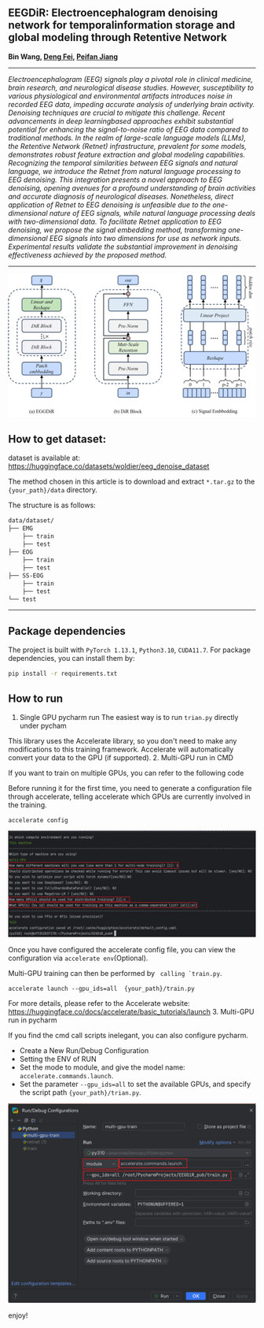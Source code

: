 ## EEGDiR: Electroencephalogram denoising network for temporalinformation storage and global modeling through Retentive Network

<b>
Bin Wang, 
<a href='https://dengfei-ailab.github.io'>Deng Fei</a>, 
<a href='https://github.com/jiangpeifan'>Peifan Jiang</a>
</b>

<hr>
<i>Electroencephalogram (EEG) signals play a pivotal role in clinical medicine, brain research, and
neurological disease studies. However, susceptibility to various physiological and environmental artifacts introduces noise in recorded EEG data, impeding accurate analysis of underlying brain activity.
Denoising techniques are crucial to mitigate this challenge. Recent advancements in deep learningbased approaches exhibit substantial potential for enhancing the signal-to-noise ratio of EEG data
compared to traditional methods. In the realm of large-scale language models (LLMs), the Retentive
Network (Retnet) infrastructure, prevalent for some models, demonstrates robust feature extraction
and global modeling capabilities. Recognizing the temporal similarities between EEG signals and
natural language, we introduce the Retnet from natural language processing to EEG denoising. This
integration presents a novel approach to EEG denoising, opening avenues for a profound understanding
of brain activities and accurate diagnosis of neurological diseases. Nonetheless, direct application
of Retnet to EEG denoising is unfeasible due to the one-dimensional nature of EEG signals, while
natural language processing deals with two-dimensional data. To facilitate Retnet application to EEG
denoising, we propose the signal embedding method, transforming one-dimensional EEG signals into
two dimensions for use as network inputs. Experimental results validate the substantial improvement
in denoising effectiveness achieved by the proposed method.</i>



---
![EEGDiR](image/fig2.jpg)
## How to get dataset:
dataset is available at: https://huggingface.co/datasets/woldier/eeg_denoise_dataset

The method chosen in this article is to download and extract `*.tar.gz` to the `{your_path}/data` directory.

The structure is as follows:
```text
data/dataset/
├── EMG
    ├── train
    ├── test
├── EOG
    ├── train
    ├── test
├── SS-EOG
    ├── train
    ├── test
└── test
```

---

## Package dependencies
The project is built with `PyTorch 1.13.1`, `Python3.10`, `CUDA11.7`. For package dependencies, you can install them by:
```bash
pip install -r requirements.txt
```

## How to run
1. Single GPU pycharm run
The easiest way is to run `trian.py` directly under pycham

This library uses the Accelerate library, so you don't need to make any modifications to this training framework. Accelerate will automatically convert your data to the GPU (if supported).
2. Multi-GPU run in CMD

If you want to train on multiple GPUs, you can refer to the following code

Before running it for the first time, you need to generate a configuration file through accelerate, telling accelerate which GPUs are currently involved in the training.
```shell
accelerate config
```
![accelerate_config](image/accelerate_config.png)

Once you have configured the accelerate config file, you can view the configuration via `accelerate env`(Optional).

Multi-GPU training can then be performed by `` calling `train.py``.
```shell
accelerate launch --gpu_ids=all  {your_path}/train.py
```
For more details, please refer to the Accelerate website: 
https://huggingface.co/docs/accelerate/basic_tutorials/launch
3. Multi-GPU run in pycharm 

If you find the cmd call scripts inelegant, you can also configure pycharm.

- Create a New Run/Debug Configuration
- Setting the ENV of RUN
- Set the mode to module, and give the model name: `accelerate.commands.launch`.
- Set the parameter `--gpu_ids=all` to set the available GPUs, and specify the script path `{your_path}/trian.py`.

![pycharm_config](image/pycharm_config.png)

enjoy!


